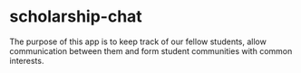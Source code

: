 # scholarship-chat
The purpose of this app is to keep track of our fellow students, allow communication between them and form student communities with common interests.
